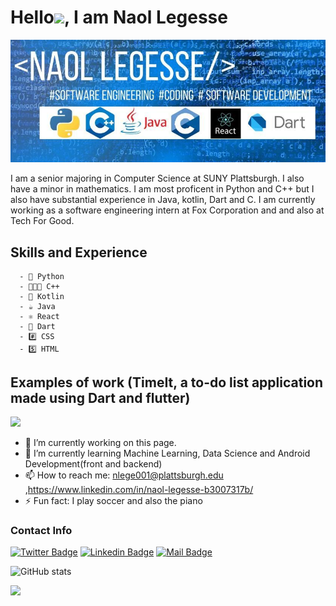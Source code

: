 
# Hello<img src = https://github.com/TheDudeThatCode/TheDudeThatCode/blob/master/Assets/Hi.gif width = 40>, I am Naol Legesse
<img src = https://github.com/Nlege001/Nlege001/blob/main/PPy.jpg width = 750> 


I am a senior majoring in Computer Science at SUNY Plattsburgh. I also have a minor in mathematics. I am most proficent in Python and C++ but I also have substantial experience in Java, kotlin, Dart and C. I am currently working as a software engineering intern at Fox Corporation and and also at Tech For Good. 

## Skills and Experience
      - 🐍 Python
      - 👨‍👧‍👦 C++
      - 🦘 Kotlin
      - ☕️ Java
      - ⚛️ React
      - 🎯 Dart
      - #️⃣ CSS
      - 5️⃣ HTML
 
## Examples of work (TimeIt, a to-do list application made using Dart and flutter)
<img src="https://media.giphy.com/media/exXiQNYLPjTdyGvw3o/giphy.gif" width= 500/>


- 🔭 I’m currently working on this page. 
- 🌱 I’m currently learning Machine Learning, Data Science and Android Development(front and backend)
- 📫 How to reach me: nlege001@plattsburgh.edu ,https://www.linkedin.com/in/naol-legesse-b3007317b/ 
- ⚡ Fun fact: I play soccer and also the piano 


### Contact Info
[![Twitter Badge](https://img.shields.io/badge/-@dechassanaol-1ca0f1?style=flat&labelColor=1ca0f1&logo=twitter&logoColor=white&link=https://twitter.com/DechassaNaol?s=09)](https://twitter.com/DechassaNaol?s=09) [![Linkedin Badge](https://img.shields.io/badge/-Naol_Legesse-0e76a8?style=flat&labelColor=0e76a8&logo=linkedin&logoColor=white)](https://www.linkedin.com/in/naol-legesse-b3007317b/) [![Mail Badge](https://img.shields.io/badge/-dechassanaol-c0392b?style=flat&labelColor=c0392b&logo=gmail&logoColor=white)](mailto:dechassanaol@gmail.com)

<!---[![Top Langs](https://github-readme-stats.vercel.app/api/top-langs/?username=Nlege001)](https://github.com/anuraghazra/github-readme-stats)--->

![GitHub stats](https://github-readme-stats.vercel.app/api?username=Nlege001&show_icons=true&theme=dracula)  

<!---[![Naol's github activity graph](https://activity-graph.herokuapp.com/graph?username=Nlege001&theme=github)](https://activity-graph.herokuapp.com/graph?username=Nlege001)  --->



 ![](https://komarev.com/ghpvc/?username=your-github-username)



